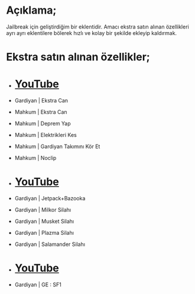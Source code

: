 # Açıklama;
Jailbreak için geliştirdiğim bir eklentidir. Amacı ekstra satın alınan özellikleri ayrı ayrı eklentilere bölerek hızlı ve kolay bir şekilde ekleyip kaldırmak.

# Ekstra satın alınan özellikler;
- # [YouTube](https://www.youtube.com/watch?v=l_QFX-fPFfg)
- Gardiyan | Ekstra Can
- Mahkum | Ekstra Can
- Mahkum | Deprem Yap
- Mahkum | Elektrikleri Kes
- Mahkum | Gardiyan Takımını Kör Et
- Mahkum | Noclip

- # [YouTube](https://www.youtube.com/watch?v=uAZ0QhGj03g)
- Gardiyan | Jetpack+Bazooka
- Gardiyan | Milkor Silahı
- Gardiyan | Musket Silahı
- Gardiyan | Plazma Silahı
- Gardiyan | Salamander Silahı

- # [YouTube](https://www.youtube.com/watch?v=Q1qbSC-Oe_k)
- Gardiyan | GE : SF1

